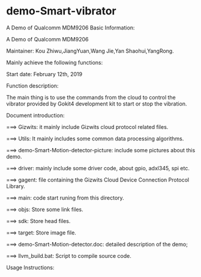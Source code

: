# demo-Smart-vibrator
A Demo of Qualcomm MDM9206
Basic Information:

A Demo of Qualcomm MDM9206

Maintainer: Kou Zhiwu,JiangYuan,Wang Jie,Yan Shaohui,YangRong.

Mainly achieve the following functions:

Start date: February 12th, 2019

Function description:

The main thing is to use the commands from the cloud to control the vibrator provided by Gokit4 development kit 
to start or stop the vibration.

Document introduction:

===> Gizwits: it mainly include Gizwits cloud protocol related files.

===> Utils: It mainly includes some common data processing algorithms.

===> demo-Smart-Motion-detector-picture: include some pictures about this demo.

===> driver: mainly include some driver code, about gpio, adxl345, spi etc.

===> gagent: file containing the Gizwits Cloud Device Connection Protocol Library.

===> main: code start runing from this directory.

===> objs: Store some link files.

===> sdk: Store head files.

===> target: Store image file.

===> demo-Smart-Motion-detector.doc: detailed description of the demo;

===> llvm_build.bat: Script to compile source code.

Usage Instructions:
